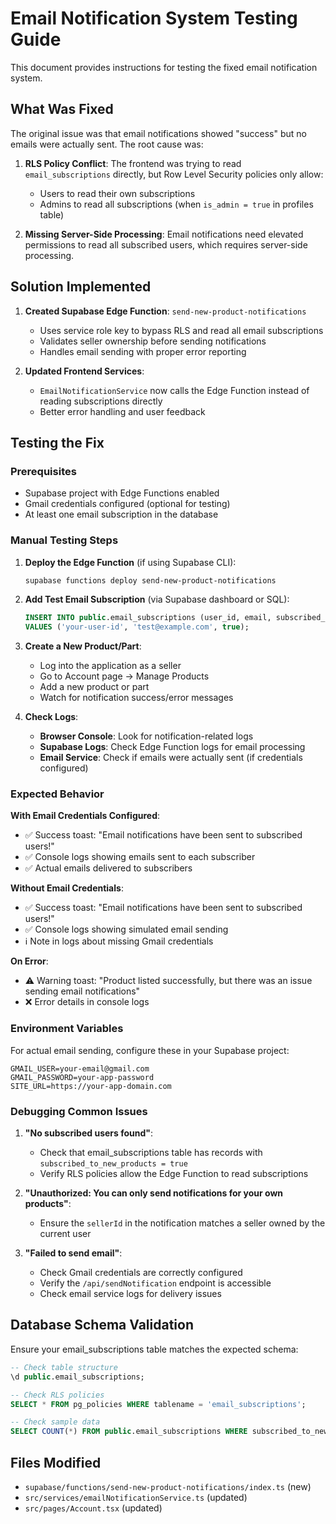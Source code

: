 # Email Notification System Testing Guide

This document provides instructions for testing the fixed email notification system.

## What Was Fixed

The original issue was that email notifications showed "success" but no emails were actually sent. The root cause was:

1. **RLS Policy Conflict**: The frontend was trying to read `email_subscriptions` directly, but Row Level Security policies only allow:
   - Users to read their own subscriptions 
   - Admins to read all subscriptions (when `is_admin = true` in profiles table)

2. **Missing Server-Side Processing**: Email notifications need elevated permissions to read all subscribed users, which requires server-side processing.

## Solution Implemented

1. **Created Supabase Edge Function**: `send-new-product-notifications`
   - Uses service role key to bypass RLS and read all email subscriptions
   - Validates seller ownership before sending notifications  
   - Handles email sending with proper error reporting

2. **Updated Frontend Services**: 
   - `EmailNotificationService` now calls the Edge Function instead of reading subscriptions directly
   - Better error handling and user feedback

## Testing the Fix

### Prerequisites
- Supabase project with Edge Functions enabled
- Gmail credentials configured (optional for testing)
- At least one email subscription in the database

### Manual Testing Steps

1. **Deploy the Edge Function** (if using Supabase CLI):
   ```bash
   supabase functions deploy send-new-product-notifications
   ```

2. **Add Test Email Subscription** (via Supabase dashboard or SQL):
   ```sql
   INSERT INTO public.email_subscriptions (user_id, email, subscribed_to_new_products)
   VALUES ('your-user-id', 'test@example.com', true);
   ```

3. **Create a New Product/Part**:
   - Log into the application as a seller
   - Go to Account page → Manage Products
   - Add a new product or part
   - Watch for notification success/error messages

4. **Check Logs**:
   - **Browser Console**: Look for notification-related logs
   - **Supabase Logs**: Check Edge Function logs for email processing
   - **Email Service**: Check if emails were actually sent (if credentials configured)

### Expected Behavior

**With Email Credentials Configured**:
- ✅ Success toast: "Email notifications have been sent to subscribed users!"
- ✅ Console logs showing emails sent to each subscriber
- ✅ Actual emails delivered to subscribers

**Without Email Credentials**:
- ✅ Success toast: "Email notifications have been sent to subscribed users!"  
- ✅ Console logs showing simulated email sending
- ℹ️ Note in logs about missing Gmail credentials

**On Error**:
- ⚠️ Warning toast: "Product listed successfully, but there was an issue sending email notifications"
- ❌ Error details in console logs

### Environment Variables

For actual email sending, configure these in your Supabase project:

```
GMAIL_USER=your-email@gmail.com
GMAIL_PASSWORD=your-app-password
SITE_URL=https://your-app-domain.com
```

### Debugging Common Issues

1. **"No subscribed users found"**: 
   - Check that email_subscriptions table has records with `subscribed_to_new_products = true`
   - Verify RLS policies allow the Edge Function to read subscriptions

2. **"Unauthorized: You can only send notifications for your own products"**:
   - Ensure the `sellerId` in the notification matches a seller owned by the current user

3. **"Failed to send email"**:
   - Check Gmail credentials are correctly configured
   - Verify the `/api/sendNotification` endpoint is accessible
   - Check email service logs for delivery issues

## Database Schema Validation

Ensure your email_subscriptions table matches the expected schema:

```sql
-- Check table structure
\d public.email_subscriptions;

-- Check RLS policies  
SELECT * FROM pg_policies WHERE tablename = 'email_subscriptions';

-- Check sample data
SELECT COUNT(*) FROM public.email_subscriptions WHERE subscribed_to_new_products = true;
```

## Files Modified

- `supabase/functions/send-new-product-notifications/index.ts` (new)
- `src/services/emailNotificationService.ts` (updated)  
- `src/pages/Account.tsx` (updated)
